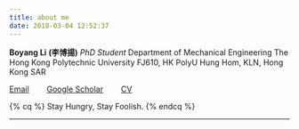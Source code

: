 ```yaml
---
title: about me
date: 2018-03-04 12:52:37
---
```

**Boyang Li**  **(李博揚)**
*PhD Student*
Department of Mechanical Engineering
The Hong Kong Polytechnic University
FJ610, HK PolyU
Hung Hom, KLN, Hong Kong SAR


<i class="fa fa-envelope"></i> [Email][1]&emsp;&emsp;<i class="fa fa-google"></i> [Google Scholar][3]&emsp;&emsp;<i class="fa fa-download"></i> [CV][2]

{% cq %}
Stay Hungry, Stay Foolish.
{% endcq %}

<hr />

  [1]: mailto:boyang.li@connect.polyu.hk
  [2]: /CV.pdf
  [3]: https://scholar.google.com.hk/citations?user=a-W1DTIAAAAJ&hl=en
